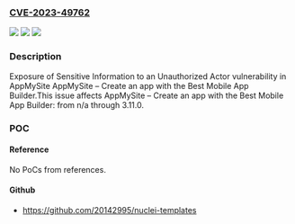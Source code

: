 ### [CVE-2023-49762](https://cve.mitre.org/cgi-bin/cvename.cgi?name=CVE-2023-49762)
![](https://img.shields.io/static/v1?label=Product&message=AppMySite%20%E2%80%93%20Create%20an%20app%20with%20the%20Best%20Mobile%20App%20Builder&color=blue)
![](https://img.shields.io/static/v1?label=Version&message=n%2Fa%3C%3D%203.11.0%20&color=brighgreen)
![](https://img.shields.io/static/v1?label=Vulnerability&message=CWE-200%20Exposure%20of%20Sensitive%20Information%20to%20an%20Unauthorized%20Actor&color=brighgreen)

### Description

Exposure of Sensitive Information to an Unauthorized Actor vulnerability in AppMySite AppMySite – Create an app with the Best Mobile App Builder.This issue affects AppMySite – Create an app with the Best Mobile App Builder: from n/a through 3.11.0.

### POC

#### Reference
No PoCs from references.

#### Github
- https://github.com/20142995/nuclei-templates

